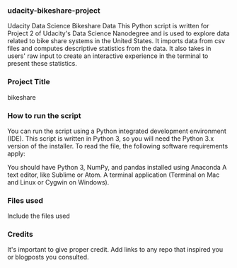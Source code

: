 ### udacity-bikeshare-project
Udacity Data Science  Bikeshare Data
This Python script is written for Project 2  of Udacity's Data Science Nanodegree  and is used to explore data related to bike share systems in the United States. It imports data from csv files and computes descriptive statistics from the data. It also takes in users' raw input to create an interactive experience in the terminal to present these statistics.

### Project Title
bikeshare

### How to run the script
You can run the script using a Python integrated development environment (IDE). This script is written in Python 3, so you will need the Python 3.x version of the installer. To read the file, the following software requirements apply:

You should have Python 3, NumPy, and pandas installed using Anaconda
A text editor, like Sublime or Atom.
A terminal application (Terminal on Mac and Linux or Cygwin on Windows).

### Files used
Include the files used

### Credits
It's important to give proper credit. Add links to any repo that inspired you or blogposts you consulted.
